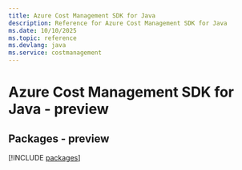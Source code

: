 ```yaml
---
title: Azure Cost Management SDK for Java
description: Reference for Azure Cost Management SDK for Java
ms.date: 10/10/2025
ms.topic: reference
ms.devlang: java
ms.service: costmanagement
---
```

# Azure Cost Management SDK for Java - preview
## Packages - preview
[!INCLUDE [packages](cost-management-index.md)]